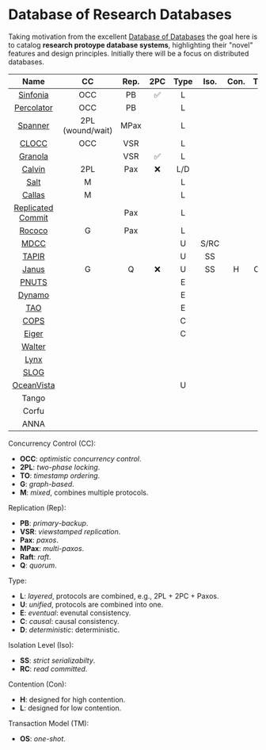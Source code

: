# Database of Research Databases

Taking motivation from the excellent [Database of Databases](https://dbdb.io/) the goal here is to catalog **research protoype database systems**, highlighting their "novel" features and design principles.
Initially there will be a focus on distributed databases.

| Name | CC | Rep. | 2PC | Type | Iso. | Con. | TM |
| :---:| :-:| :--: | :-: | :--: | :--: | :--: |:--:|
| [Sinfonia](https://github.com/jackwaudby/dbordb/blob/main/summaries/sinfonia.md)            | OCC             | PB   |:white_check_mark:| L ||||
| [Percolator](https://github.com/jackwaudby/dbordb/blob/main/summaries/percolator.md)        | OCC             | PB   || L  ||||       
| [Spanner](https://github.com/jackwaudby/dbordb/blob/main/summaries/spanner.md)              | 2PL (wound/wait)| MPax || L  ||||       
| [CLOCC](https://github.com/jackwaudby/dbordb/blob/main/summaries/clocc.md)                  | OCC             | VSR  || L  ||||      
| [Granola](https://github.com/jackwaudby/dbordb/blob/main/summaries/granola.md)              |                 | VSR  |:white_check_mark:| L |||| 
| [Calvin](https://github.com/jackwaudby/dbordb/blob/main/summaries/calvin.md)                | 2PL             | Pax  |:x:| L/D ||||     
| [Salt](https://github.com/jackwaudby/dbordb/blob/main/summaries/salt.md)                    | M               |      || L ||||
| [Callas](https://github.com/jackwaudby/dbordb/blob/main/summaries/callas.md)                | M               |      || L ||||       
| [Replicated Commit](https://github.com/jackwaudby/dbordb/blob/main/summaries/rep_commit.md) |                 | Pax  || L ||||
| [Rococo](https://github.com/jackwaudby/dbordb/blob/main/summaries/rococo.md)                | G               | Pax  || L ||||
| [MDCC](https://github.com/jackwaudby/dbordb/blob/main/summaries/mdcc.md)                    |                 ||| U |S/RC|||
| [TAPIR](https://github.com/jackwaudby/dbordb/blob/main/summaries/tapir.md)                  |                 ||| U | SS |||
| [Janus](https://github.com/jackwaudby/dbordb/blob/main/summaries/janus.md)                  | G               | Q |:x:| U | SS |H|OS|
| [PNUTS](https://github.com/jackwaudby/dbordb/blob/main/summaries/pnuts.md)                  |                 ||| E ||||
| [Dynamo](https://github.com/jackwaudby/dbordb/blob/main/summaries/dynamo.md)                |                 ||| E ||||
| [TAO](https://github.com/jackwaudby/dbordb/blob/main/summaries/tao.md)                      |                 ||| E ||||
| [COPS](https://github.com/jackwaudby/dbordb/blob/main/summaries/cops.md)                    |                 ||| C ||||
| [Eiger](https://github.com/jackwaudby/dbordb/blob/main/summaries/eiger.md)                  |                 ||| C ||||
| [Walter](https://github.com/jackwaudby/dbordb/blob/main/summaries/walter.md)                |                 |||||||
| [Lynx](https://github.com/jackwaudby/dbordb/blob/main/summaries/lynx.md)                    |                 |||||||
| [SLOG](https://github.com/jackwaudby/dbordb/blob/main/summaries/slog.md)                    |                 |||||||
| [OceanVista](https://github.com/jackwaudby/dbordb/blob/main/summaries/oceanvista.md)        |                 ||| U ||||
| Tango ||||||||
| Corfu ||||||||                                                                                      
| ANNA  ||||||||

Concurrency Control (CC):
+ **OCC**: *optimistic concurrency control*.
+ **2PL**: *two-phase locking*.
+ **TO**: *timestamp ordering*.
+ **G**: *graph-based*.
+ **M**: *mixed*, combines multiple protocols.

Replication (Rep):
+ **PB**: *primary-backup*.
+ **VSR**: *viewstamped replication*.
+ **Pax**: *paxos*.
+ **MPax**: *multi-paxos*.
+ **Raft**: *raft*.
+ **Q**: *quorum*. 

Type:
+ **L**: *layered*, protocols are combined, e.g., 2PL + 2PC + Paxos.
+ **U**: *unified*, protocols are combined into one.
+ **E**: *eventual*: evenutal consistency.
+ **C**: *causal*: causal consistency.
+ **D**: *deterministic*: deterministic.

Isolation Level (Iso): 
+ **SS**: *strict serializabilty*.
+ **RC**: *read committed*.

Contention (Con): 
+ **H**: designed for high contention.
+ **L**: designed for low contention.

Transaction Model (TM):
+ **OS**: *one-shot*.
